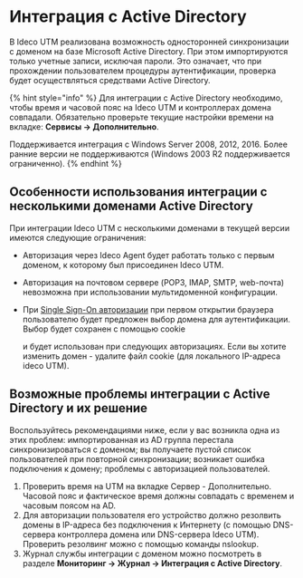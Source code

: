 # Интеграция с Active Directory

В Ideco UTM реализована возможность односторонней синхронизации с доменом на базе Microsoft Active Directory. При этом импортируются только учетные записи, исключая пароли. Это означает, что при прохождении пользователем процедуры аутентификации, проверка будет осуществляться средствами Active Directory.

{% hint style="info" %}
Для интеграции с Active Directory необходимо, чтобы время и часовой пояс на Ideco UTM и контроллерах домена совпадали. Обязательно проверьте текущие настройки времени на вкладке: **Сервисы -&gt; Дополнительно**. 

Поддерживается интеграция с Windows Server 2008, 2012, 2016. Более ранние версии не поддерживаются \(Windows 2003 R2 поддерживается ограниченно\).
{% endhint %}

## Особенности использования интеграции с несколькими доменами Active Directory

При интеграции Ideco UTM с несколькими доменами в текущей версии имеются следующие ограничения:

* Авторизация через Ideco Agent будет работать только с первым доменом, к которому был присоединен Ideco UTM.
* Авторизация на почтовом сервере \(POP3, IMAP, SMTP, web-почта\) невозможна при использовании мультидоменной конфигурации.
* При [Single Sign-On авторизации](../../authorization-types/single-sign-on-authorization.md) при первом открытии браузера пользователю будет предложен выбор домена для аутентификации. Выбор будет сохранен с помощью cookie

  и будет использован при следующих авторизациях. Если вы хотите изменить домен - удалите файл cookie \(для локального IP-адреса ideco UTM\).

## Возможные проблемы интеграции с Active Directory и их решение

Воспользуйтесь рекомендациями ниже, если у вас возникла одна из этих проблем: импортированная из AD группа перестала синхронизироваться с доменом; вы получаете пустой список пользователей при повторной синхронизации; возникает ошибка подключения к домену; проблемы с авторизацией пользователей.

1. Проверить время на UTM на вкладке Сервер - Дополнительно. Часовой пояс и фактическое время должны совпадать с временем и часовым поясом на AD.
2. Для авторизации пользователя его устройство должно резолвить домены в IP-адреса без подключения к Интернету \(с помощью DNS-сервера контроллера домена или DNS-сервера Ideco UTM\). Проверить резолвинг можно с помощью команды nslookup.
3. Журнал службы интеграции с доменом можно посмотреть в разделе **Мониторинг -&gt; Журнал -&gt; Интеграция с Active Directory**.

